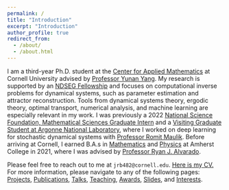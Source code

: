 ```yaml
---
permalink: /
title: "Introduction"
excerpt: "Introduction"
author_profile: true
redirect_from: 
  - /about/
  - /about.html
---
```


I am a third-year Ph.D. student at the [Center for Applied Mathematics](https://www.cam.cornell.edu/cam) at Cornell University advised by [Professor Yunan Yang](https://as.cornell.edu/people/yunan-yang). My research is supported by an [NDSEG Fellowship](https://ndseg.sysplus.com/) and focuses on computational inverse problems for dynamical systems, such as parameter estimation and attractor reconstruction. Tools from dynamical systems theory, ergodic theory, optimal transport, numerical analysis, and machine learning are especially relevant in my work. I was previously a 2022 [National Science Foundation, Mathematical Sciences Graduate Intern](https://new.nsf.gov/funding/opportunities/nsf-mathematical-sciences-graduate-internship) and a [Visiting Graduate Student at Argonne National Laboratory](https://www.anl.gov/education/visiting-student-program-for-graduate-students), where I worked on deep learning for stochastic dynamical systems with [Professor Romit Maulik](https://ist.psu.edu/directory/rmm7011). Before arriving at Cornell, I earned B.A.s in [Mathematics](https://www.amherst.edu/academiclife/departments/mathematics-statistics) and [Physics](https://www.amherst.edu/academiclife/departments/physics) at Amherst College in 2021, where I was advised by [Professor Ryan J. Alvarado](https://www.amherst.edu/people/facstaff/rjalvarado). 

Please feel free to reach out to me at ```jrb482@cornell.edu```. [Here is my CV.](https://drive.google.com/file/d/1nUOUf4Y5PN-ixCqbcHWqMoRqPwGefPeL/view?usp=drive_link) For more information, please navigate to any of the following pages: [Projects](https://jrbotvinick.github.io/projects/), [Publications](https://jrbotvinick.github.io/publications/), [Talks](https://jrbotvinick.github.io/talks/), [Teaching](https://jrbotvinick.github.io/teaching/), [Awards](https://jrbotvinick.github.io/year-archive/), [Slides](https://jrbotvinick.github.io/slides/), and [Interests](https://jrbotvinick.github.io/interests/). 


